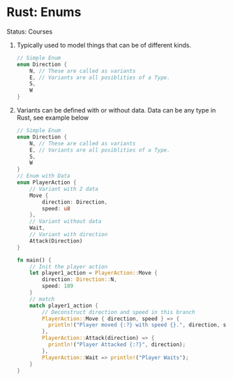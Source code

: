 # Rust: Enums

Status: Courses

1. Typically used to model things that can be of different kinds. 
    
    ```rust
    // Simple Enum 
    enum Direction {
    	N, // These are called as variants 
    	E, // Variants are all posiblities of a Type.
    	S,
    	W
    }
    ```
    
2. Variants can be defined with or without data. Data can be any type in Rust, see example below 
    
    ```rust
    // Simple Enum 
    enum Direction {
    	N, // These are called as variants 
    	E, // Variants are all posiblities of a Type.
    	S,
    	W
    }
    // Enum with Data 
    enum PlayerAction {
    	// Variant with 2 data
    	Move {
    		direction: Direction,
    		speed: u8
    	},
    	// Variant without data 
    	Wait, 
    	// Variant with direction
    	Attack(Direction)
    }
    
    fn main() {
    	// Init the player action 
    	let player1_action = PlayerAction::Move {
    		direction: Direction::N,
    		speed: 189
    	}
    	// match 
    	match player1_action {
    		// Deconstruct direction and speed in this branch
    		PlayerAction::Move { direction, speed } => {
    		  println!("Player moved {:?} with speed {}.", direction, speed);
    		}, 
    		PlayerAction::Attack(direction) => {
    		  println!("Player Attacked {:?}", direction);
    		}, 
    		PlayerAction::Wait => println!("Player Waits"); 
    	}
    }
    ```